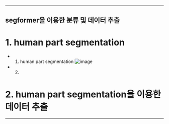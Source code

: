 


---
## segformer을 이용한 분류 및 데이터 추출 

# 1. human part segmentation

- 1.  human part segmentation ![image](https://github.com/Lee-ghwan-ho/vision_bmi/assets/114568122/c1e165fe-a42e-479c-adb1-81168bbd2b16)
- 2.  



# 2. human part segmentation을 이용한 데이터 추출 
---
